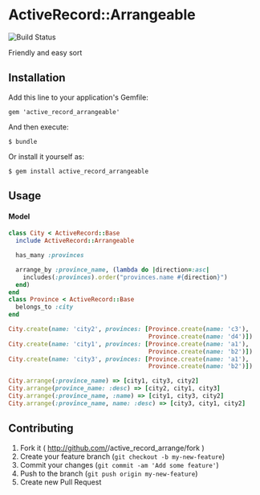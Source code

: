 # ActiveRecord::Arrangeable
![Build Status](https://travis-ci.org/pacop/active_record_arrangeable.svg?branch=master)

Friendly and easy sort

## Installation

Add this line to your application's Gemfile:

    gem 'active_record_arrangeable'

And then execute:

    $ bundle

Or install it yourself as:

    $ gem install active_record_arrangeable

## Usage

#### Model

```ruby
class City < ActiveRecord::Base
  include ActiveRecord::Arrangeable

  has_many :provinces

  arrange_by :province_name, (lambda do |direction=:asc|
    includes(:provinces).order("provinces.name #{direction}")
  end)
end
class Province < ActiveRecord::Base
  belongs_to :city
end

City.create(name: 'city2', provinces: [Province.create(name: 'c3'),
                                       Province.create(name: 'd4')])
City.create(name: 'city1', provinces: [Province.create(name: 'a1'),
                                       Province.create(name: 'b2')])
City.create(name: 'city3', provinces: [Province.create(name: 'a1'),
                                       Province.create(name: 'b2')])

City.arrange(:province_name) => [city1, city3, city2]
City.arrange(province_name: :desc) => [city2, city1, city3]
City.arrange(:province_name, :name) => [city1, city3, city2]
City.arrange(:province_name, name: :desc) => [city3, city1, city2]
```

## Contributing

1. Fork it ( http://github.com/<my-github-username>/active_record_arrange/fork )
2. Create your feature branch (`git checkout -b my-new-feature`)
3. Commit your changes (`git commit -am 'Add some feature'`)
4. Push to the branch (`git push origin my-new-feature`)
5. Create new Pull Request
